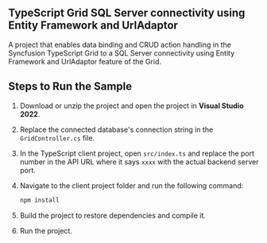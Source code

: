 ## TypeScript Grid SQL Server connectivity using Entity Framework and UrlAdaptor

A project that enables data binding and CRUD action handling in the Syncfusion TypeScript Grid to a SQL Server connectivity using Entity Framework and UrlAdaptor feature of the Grid.

## Steps to Run the Sample

1. Download or unzip the project and open the project in **Visual Studio 2022**.

2. Replace the connected database's connection string in the `GridController.cs` file.

3. In the TypeScript client project, open `src/index.ts` and replace the port number in the API URL where it says `xxxx` with the actual backend server port.

4. Navigate to the client project folder and run the following command:

   ```bash
   npm install
   ```
5. Build the project to restore dependencies and compile it.

6. Run the project.